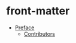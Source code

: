 # front-matter

 <ul class='toc'><li><a href='/en/front-matter/preface'>Preface</a><ul style='list-style: none;'/></li></ul>

<ul class='toc'><li><a href='/en/front-matter/contributors'>Contributors</a><ul style='list-style: none;'/></li></ul> 